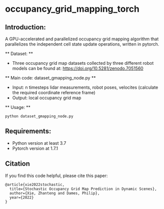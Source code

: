 # occupancy_grid_mapping_torch

## Introduction:
A GPU-accelerated and parallelized occupancy grid mapping algorithm that parallelizes the independent cell state update operations, written in pytorch.

** Dataset: ** 
* Three occupancy grid map datasets collected by three different robot models can be found at: https://doi.org/10.5281/zenodo.7051560

** Main code: dataset_gmapping_node.py ** 
* Input: n timesteps lidar measurements, robot poses, velocites (calculate the required coordinate reference frame) 
* Output: local occupancy grid map

** Usage: **
```
python dataset_gmapping_node.py
```

## Requirements:
* Python version at least 3.7
* Pytorch version at 1.7.1

## Citation
If you find this code helpful, please cite this paper: 
```
@article{xie2022stochastic,
  title={Stochastic Occupancy Grid Map Prediction in Dynamic Scenes},
  author={Xie, Zhanteng and Dames, Philip},
  year={2022}
}

```
